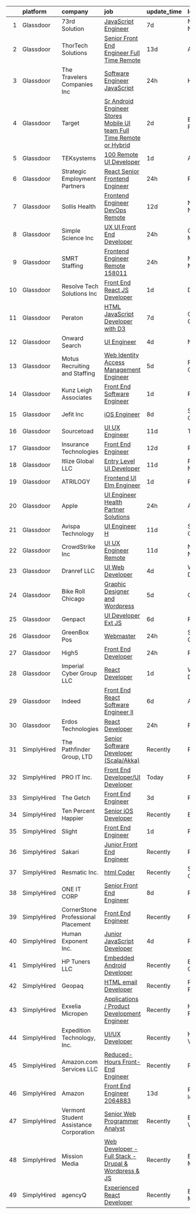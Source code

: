

|    | platform    | company                                | job                                                                                                                                                                                                                                                                                                                                                                                                                                                                                                                                                                                                                                                                                                                                                                                                                                                                                                                                                                                                                                                                                                                                                                                                                                                                                                                                                                                                                                                                                                                                                       | update_time   | location             |
|---:|:------------|:---------------------------------------|:----------------------------------------------------------------------------------------------------------------------------------------------------------------------------------------------------------------------------------------------------------------------------------------------------------------------------------------------------------------------------------------------------------------------------------------------------------------------------------------------------------------------------------------------------------------------------------------------------------------------------------------------------------------------------------------------------------------------------------------------------------------------------------------------------------------------------------------------------------------------------------------------------------------------------------------------------------------------------------------------------------------------------------------------------------------------------------------------------------------------------------------------------------------------------------------------------------------------------------------------------------------------------------------------------------------------------------------------------------------------------------------------------------------------------------------------------------------------------------------------------------------------------------------------------------|:--------------|:---------------------|
|  1 | Glassdoor   | 73rd Solution                          | [JavaScript Engineer](https://www.glassdoor.com/partner/jobListing.htm?pos=127&ao=1110586&s=58&guid=000001818a31a2229345688e17dc76b0&src=GD_JOB_AD&t=SR&vt=w&ea=1&cs=1_b65d6b91&cb=1655880918007&jobListingId=1007939878902&cpc=F4EED0218A761C36&jrtk=3-0-1g65338iahaq1801-1g65338ip2p8u000-be0b4acad5434316--6NYlbfkN0DG-F3AOcy6C0HOEGLByasGY9Cx5lIwjrWewh6s5cMnYEUrCSRL6rXFS9QWaz9Xh-UQiohWnObiR9wzTDRMeYR1c2PbuQBVMb_v0kIMieem8V9dVoSU2yOsqMru_qhwrDI5BDcSea-a8FTleKoENSB85hOUo4GjpnHTT_1e1GrpMBVLfjSmAaUF_afav7aArncyUdikHLHzo2edBFLTBa--wWuhXyo9WamXvqHMWFXPbNpZpvBabRLXY1eRPl5YjpwqCki_5QBf_p1LqL74HiF9TK4SqlI7XGBAi_bfRe9S1FWxKsl8BWhH8k0nvFYpEFW2y1nhzt4PVmYcMqN7aG4Zt6OmvQWV8lQCBrEXLo6_93-uxHFY-5vjaZDhXVlapm09SNhGjAL_UEpHc2okvBn4dl25P-CG7nKfnXRODoO0FVUCiQZovH_OIIHpN8YyHBpX1PIHHonaHc6-m1x5sQMw7KiBbBCoKkqVG-KFPl1eHxZf1TPOZCUQ)                                                                                                                                                                                                                                                                                                                                                                                                                                                                                                                                                                                                                                                                                                            | 7d            | New York, NY         |
|  2 | Glassdoor   | ThorTech Solutions                     | [Senior Front End Engineer  Full Time  Remote](https://www.glassdoor.com/partner/jobListing.htm?pos=104&ao=1110586&s=58&guid=000001818a31a2229345688e17dc76b0&src=GD_JOB_AD&t=SR&vt=w&ea=1&cs=1_aa0b4e86&cb=1655880918003&jobListingId=1007926687544&cpc=A356F292FF34F670&jrtk=3-0-1g65338iahaq1801-1g65338ip2p8u000-2890f8cb67275e02--6NYlbfkN0C01UNaBQ680rhInzVQmCw0TGPaO4jl8CGKEaY9c_l_wmklrvLcRGtWPISx9WpmDVKDbwvbTa8jkNU3ooFQdronYdhPVAxnzYMw42-BlaXE7xvHcow4raIAfhvM-dvI8THNAtPTc-qXnXr4Hqg7IIwhqMaPrAXAzpPaBStsvWmpW7mZJAlkgIurY2YCiXUht6kCErAUX_A4jMxcdHGIb1Iedn_cGBKZOyyRvNyrm6ZK3uI-KUCnBsFfi7W1krNe5elxnV1B7rlyEzQ71nDqIfZCZ8gERujE6uKw0JvEMIrnNrtkO3KtUCQnLsEPiFsg-1yTUjcr1Z67-VkE_8qJ_UUJUM8rGsyUEnM6Qbqu0T4g7Iwh6845DHF9qLFKXtKqhb4Zx5AAHbJTAO0wQtf1cPK_3kru3uJhd7ggL2lS-bQIOFGCoqN0P-VuA9kBTwB4__Ux0I2Hz9XLogZGsTZYSUAe8e6KwIUfe9R1_XhLv04R3ek8haWkD3-Qg2ZPE1ckAIxOiqBMyu2UenxbWUy2e1qDlxX6OzUfoQf-pQpKG081FCD2wzYt6IMfcoU5L5JbKnQ%3D)                                                                                                                                                                                                                                                                                                                                                                                                                                                                                                                                                                                                     | 13d           | Armonk, NY           |
|  3 | Glassdoor   | The Travelers Companies  Inc           | [Software Engineer   JavaScript](https://www.glassdoor.com/partner/jobListing.htm?pos=125&ao=1110586&s=58&guid=000001818a31a2229345688e17dc76b0&src=GD_JOB_AD&t=SR&vt=w&cs=1_49dadf66&cb=1655880918006&jobListingId=1007954836506&cpc=AF1E4A3695F490BE&jrtk=3-0-1g65338iahaq1801-1g65338ip2p8u000-f4935c2d76ab01b9--6NYlbfkN0DwhCR4mE7Dx-CLhz4PI5BhfvPze6ywMzhMsBH5psjCE2akgMDjbc7mgQRF-OO2fE612VV-LPlUV-_bht6VBbuTv3eCRYNLCErdJM9d0tUPYecheRTtiQj18FRnv7paleAA-zQitV8VtQXBgkNwjgC4_ciG1lD4cJxHtS8U5e3vBR2m5eIybtsQEmegR_K00WaoXWv7isazcxCFh9Sfoh04vOGSjgJbF17Z2Z345vAxAInkmgLucABjFMgXjUgAGGivtGih8l-CjvWVd3yyw7W8LQKR7KwLLeJrRrHj_nwNhzrccGKjJ4ajpJziQKA6bP-4ZbPoZgWSKafPHDOhKbB7WFFDL4W9PeoT9dgLH4OpkVUYNy6PpUvmGyMqmj-kCFFO8AeWI1sXvm8TwDV7qeibhEOcW2hMM21kcNizUr-RD-1sCm03WiPsQr97N7oFH7t8nVF3r4oW-og9t9nUIfgMqPbyJbl3WyJdWAeOhmzwGATbm2YV2OGR3RHwaTJzjFqUNfCSkfWlnffazDKUvJMNOacLzc38jZAaWoQPMliypoad9LGFJkqxWESQDjcQNxWP1itmPn-xpw%3D%3D)                                                                                                                                                                                                                                                                                                                                                                                                                                                                                                                                                                                                          | 24h           | Hartford, CT         |
|  4 | Glassdoor   | Target                                 | [Sr  Android Engineer   Stores Mobile UI team  Full Time Remote or Hybrid ](https://www.glassdoor.com/partner/jobListing.htm?pos=119&ao=1110586&s=58&guid=000001818a31a2229345688e17dc76b0&src=GD_JOB_AD&t=SR&vt=w&cs=1_0e5c627c&cb=1655880918005&jobListingId=1007950485147&cpc=AF02A54CD0F60729&jrtk=3-0-1g65338iahaq1801-1g65338ip2p8u000-a233b9d40661c34f--6NYlbfkN0AgONBeCfCTVljpwzR96jFX3mtyFC--n153CYnqiKkqIX_9jcboxCHu9xR05732QjnDblzZa6npY-E6hJO0aHzeQaW18cRsBGDh8AgB7qVTyTFmv_WRHv7YleNbME32pU29309e30rpbm3ZOtzlfTG_dkVT3LavdBpYxcA8Ss1N9cI92IIo7L654PCrwbMU7Nv6h0atuyb8zNdxyjLZ77xXq5GlmiPShoHCHYqUTc9oCcaP17AtWlQhO7VFkYKv8oM1eJkSN8OiQPyE-3frV65e37AjGw5IlHmROqipGDAHVuNuAtdUPIGGlmOOv_z0G4ZJmkN9rlIggoXckshgWBg72v14O2KvAXSZRhIdtrd6sQ1GPUrQGYbQqSyLPjTolr9qT5IVXEbUNm2TdFPQp7izP7FGccJ98RVooJcZ2HQoBHQbOmrqxDn4An436AGqjKI%3D)                                                                                                                                                                                                                                                                                                                                                                                                                                                                                                                                                                                                                                                                                                             | 2d            | Brooklyn Park, MN    |
|  5 | Glassdoor   | TEKsystems                             | [100  Remote UI Developer](https://www.glassdoor.com/partner/jobListing.htm?pos=130&ao=1110586&s=58&guid=000001818a31a2229345688e17dc76b0&src=GD_JOB_AD&t=SR&vt=w&cs=1_e572beb8&cb=1655880918007&jobListingId=1007953178062&cpc=0C139D4CAD5A6DB2&jrtk=3-0-1g65338iahaq1801-1g65338ip2p8u000-d3956c46580d6977--6NYlbfkN0AuKz8EBO1xHDEL7V2YF9xF3dC_I9B9i-Zw2Jh8clPMK9BxhHDJszxSyW718EipT5P2MyPDlS-4k0k6GEHyNj7NkJW8zZj93Iq-Cx0BoQ0nKgYq-8fHSWfboDjtmjf9AhZS9oM6IrcdNIERSN6UW6E7rEns8ORMnZte4ZYa4j6j8VCywIRfp0A20DUHjVDkV44BdAjwLdlo89Q9UbTYTtDSU9D4T1SbW6MBvSoQGf7RrfpQhqU5aBciYUT1H9BIs5uf-PjSEDcyN2HbSu4-lVSMaV_v4xGN_UrhCWuzq5jTiMel7iyUjeMYkr5iHPF1_cWMnpc3_lngQqkMhnAbH9wE6NBZzcSFMZ2MooJz-fubl7xvFZ5lX2T2bkdaA10m0vpRy_jFi-Imd0Sjjq7VHjsbp1jqz3Jim3D3kvV9ziCN2s0oNZhoEc3F4vQ2K_0QQE09mts75i7zNcAV9BiLHJjAK2uuxiibOtZ3iFfbDIAP0oYv9REKQMBye3h8Ql73-rjfhYcsBmA6C07pavavhbLkEv3K0l38fTbqm1QvSOBVFljAAjpfjEbEKK1yjnj-gXIfgFbiSv1rQmLR2HjMT50BRORz_sW3ic5lFBQA5CUt4PDx92_ESOrNoynSDPg-ad8mme3_AmTOiHCIZJrzR8kCGMhBrqjksPDrWlHzF0RARzrSKepx0ifPKAeOARXLBcuXEiL0vPtH67iaObqnwyVGOc47uqndnswc3R2EL89yplzvKBAbgpYsevd0vCV0L0tWwn99XdWLcJB5ZJjPuCAVEn7i_13WlVQzk28bT9G1rjMFC-nTmgGkIyGDQeEWouHGwdTUcVD-P3xljVbqCaa_o6qW93C9P6NLyVqj9IIeFZUUc-efIMay-m-xgTDK2wTrHDA1-14lijTOqd7-65qasIyUVGT_CmxdjpB_5pR95slLGHJBomr44-hmRyUWAJcRW7bxpxYvuA%3D%3D)                                                                                                                                                                                                                | 1d            | Atlanta, GA          |
|  6 | Glassdoor   | Strategic Employment Partners          | [ React  Senior Frontend Engineer](https://www.glassdoor.com/partner/jobListing.htm?pos=113&ao=1110586&s=58&guid=000001818a31a2229345688e17dc76b0&src=GD_JOB_AD&t=SR&vt=w&ea=1&cs=1_d8a2f29c&cb=1655880918004&jobListingId=1007955239877&cpc=5C70DC7FEE0D01B1&jrtk=3-0-1g65338iahaq1801-1g65338ip2p8u000-5e164f7ce85776b1--6NYlbfkN0Ae8WSDClp8gaHXgdcWuYv5Wrj1KoRKVvBE5CoP3jUGCpivxAKS-8qQNPn3FtsgjJRpc14ORV7EzhbRu1pxTVQ-I1wX6c2veFEzo3uTjQO3TCUSCuNr-fCapGKJA1r-RMCkBblqD8DPrreFRmdMXv0FbSWGCwyL7dXAAjaM-zH60VVEAugiEPFLr_rGrKXZZmBTnlQBa82mrNbGDR3GwgomiUZpA_rVucQWAndLGebLNbNEy6WQwRQd9crkQM99sVTx6WOm3zyq00HLXH2WwFmKt4M0eGtHXcYVWts6VMA7XwmfZ2vZ6_BrsTbTlojy020drN6m0kuXhWul9tSwDZg2lUaHYKF3FBuXp83DsGFnH7N4xeZJWFNK_KAtg6Ux2dRQ_cS_kbzOvLSpq_xVxCr28buQNYd8OcTy2Zw0hJmuI9xmXIskbekc_AfidjVyeLtM_5bjmhq_vsRXS2tMfot0FR3CcuLwCZaDpJRE_pb920RzdWPbU79WXGMIpFSvrYwcwkj_CqLbJg%3D%3D)                                                                                                                                                                                                                                                                                                                                                                                                                                                                                                                                                                                                                                                                   | 24h           | Remote               |
|  7 | Glassdoor   | Sollis Health                          | [Frontend Engineer   DevOps  Remote ](https://www.glassdoor.com/partner/jobListing.htm?pos=101&ao=1110586&s=58&guid=000001818a31a2229345688e17dc76b0&src=GD_JOB_AD&t=SR&vt=w&ea=1&cs=1_bbe81405&cb=1655880918002&jobListingId=1007929709162&cpc=90E10D0C903B794B&jrtk=3-0-1g65338iahaq1801-1g65338ip2p8u000-612657cf7cfc80ec--6NYlbfkN0AskZT7SB6kLzP2TNIiysP2VthSGSlW3Ss6H3zkxWAVpPnhfOBXSeVaNpTyciDqQCHhDzxM2jsgnlK9S0GwNBfbLkmysGSwPgvx4GgYAiVSzn7o0Yfg_OprC7cJV_ZxM6WBqlOiZQEX7Tjy-gqLZbWzl92yNwFWXiJr4M5axotdt4z5rFxIm02DL0JU_ZXvcuHXexWgDTxNcpOlfQlpAOn2gOiYMB_mCogLhbNZdDeDZlrHlvESEcwRRGDzHSayBudoWx7AEkJkE98qYH17oX19vcXKTWPfeZIp0QI1q62jt4b48DHKvRFUCtSsO81r_o6ZQtxolczEUiz48tv8lCRO-2pMDcG77O84jzy5D0ZQBmfJO5z7KwEzYa-iZnjrv7BbQUMWSTv7qNLisKFh25jdU8LX3W6G74F-9Zuy-jl7FiI0yiBgZJgrpXQxzWWDVzXij8nngHWsKhWsBi_UEiJ-)                                                                                                                                                                                                                                                                                                                                                                                                                                                                                                                                                                                                                                                                                                                            | 12d           | New York, NY         |
|  8 | Glassdoor   | Simple Science Inc                     | [UX UI Front End Developer](https://www.glassdoor.com/partner/jobListing.htm?pos=109&ao=1110586&s=58&guid=000001818a31a2229345688e17dc76b0&src=GD_JOB_AD&t=SR&vt=w&ea=1&cs=1_0b3820fa&cb=1655880918004&jobListingId=1007955274860&cpc=9FE5D8D7282D4400&jrtk=3-0-1g65338iahaq1801-1g65338ip2p8u000-a01d9bfd4fd48de1--6NYlbfkN0BmzC-EZoapB_UM71QrjT3AzMXb6CjXfzsXDRvj41z-dYpIZmT-cj0-xFMaR-h5dWJfkINdxPIJaNHUN2yAi_CAQLEmOGXkIdnRinK6MQGrUl-vX29hqkwTTsG5mWiw8goXyRVABYycQRYrBVQnB_l4ozz5wOk1CKSsaJW6iidOOKxRIfOR6CEhyH6GyeCOdoeLRRL_q2tWgth9l5CzRzQB8ErQamQTGX3rnRLnbE8xlZdMRotESp7adFJRDlMFL3G3xb04N3b4m5j-jzgMrCBh9IsM0wTmupU5WJzayKICw8l7Mlvbx6O8koISUVrauHekaOlto-NQ27tZDFNG-Sec3_NJc5sbZn3gemxY5nvfcTR0wpqEcgtRm02f-IvnT1uyNBulh_WaY6My06xe8qOySC2aslYA-mu3egzBIyMvRXTo1xKttTw90eMEziLoemATdo91-j1f85ypStmsaPzD7hLv-ayRQxYSDioE2FIiIMaWKbIqPrR7RS1mynDhGST5mkiHhNhCCg%3D%3D)                                                                                                                                                                                                                                                                                                                                                                                                                                                                                                                                                                                                                                                                          | 24h           | Costa Mesa, CA       |
|  9 | Glassdoor   | SMRT Staffing                          | [Frontend Engineer  Remote   158011](https://www.glassdoor.com/partner/jobListing.htm?pos=102&ao=1110586&s=58&guid=000001818a31a2229345688e17dc76b0&src=GD_JOB_AD&t=SR&vt=w&ea=1&cs=1_6d56a88e&cb=1655880918003&jobListingId=1007955271154&cpc=CA5E2B5B7F82281C&jrtk=3-0-1g65338iahaq1801-1g65338ip2p8u000-108d833c51046b8a--6NYlbfkN0B1iZffVNwR6yblgx4UGLPVYtj6CoeVi8wBybtNKgrFUOUXRgJbsWR06Qg0ALePDRbHJLWlQmYXsFyQqWuiDwZ6TabC5c7hvZOHYvvPMIc6sgcRC71RL1rFhfXgXleD67TENPdnVQJP9HD3pZdQ2jCyWoQd7YgqMi46X19hqownWDuuwwDXAD4avUlLFJhIMq-P4qu-phCIkJoLD2-9G6zqxfHPZV6Y6_oc7u07E9sxReXrfAFeAnfwHEmVihASgcPhDRRqzBMsbJy31nbtVMezkXaLkXSA_vKLy7BshXpPzPH_8GqQsKZnjyKCk_oM0GRfvnDh_BNOvx8xjJNrhq8JeH1XIwuiw4DhOnkFAKB1EX2YdoNpyEoF8PHusuoDimlA8xD47SkLiMfxzgN3Nz08So0VNtv6zYG8nbVspxUt2l0oDMxM2m_CFU--IclewdhGIt9a3ym2XPlTACBP5tbmoPgVzkQXqaaol20cstyMUfCm3zkWQaq92bdIrGa3uq3MHPKd-pJh9WZKnz4LRwJZs_D-BAs3EPealQ2zJKylGQ%3D%3D)                                                                                                                                                                                                                                                                                                                                                                                                                                                                                                                                                                                                                                 | 24h           | New York, NY         |
| 10 | Glassdoor   | Resolve Tech Solutions Inc             | [Front End   React JS Developer](https://www.glassdoor.com/partner/jobListing.htm?pos=123&ao=1110586&s=58&guid=000001818a31a2229345688e17dc76b0&src=GD_JOB_AD&t=SR&vt=w&ea=1&cs=1_b9ec5c77&cb=1655880918006&jobListingId=1007951656358&cpc=BAEB662971763A76&jrtk=3-0-1g65338iahaq1801-1g65338ip2p8u000-cb15c5492c09dce8--6NYlbfkN0AjKFSMMqhsqQpyIHWHhZeufH_StMTFaUJZZ23N0vlvhVqqKrA7NmrWEDxSBdobFBUaqrjVzfW4jUQ-kKZaMbgFFQQHBCb2vzbVPeCmpnyNwyrlXG1mRXchsEBZ_nexA9iJfvk1jSRoTOMDudwt52a06KDnEDFdoccveaPYINjnQXbzFOLBGOfn0uVARjVlCCuAK5BPtmpPYT2EO6hI8Vf1L2GjujCZKkulqzO5Z_NFaO3BabuGDaTrwvQjs9a3F3jrRipX72iC0Sv5BvPTcdIHnEvLBS2SmaCVI4yXx4rJe2hd42oWef29I1NPx7anuCrxA3jrok3MHd-7kl6SMUTLdZawzJclYr1fLPlMGpbUc70YXHRtXnpY64xBuYnYhoWpWfcvYzXevGqHorSjkcBLbaP3UcSBq6Bjytea_wHfR-mGr1ltFRCXJ7CWGbl_PjxccYGOnau3FjEu8cjmLL4q3E6lw82o51-cD53uSfkfdJcNk5YDsp5-el5PI6IDLaQejaN__PvzQw%3D%3D)                                                                                                                                                                                                                                                                                                                                                                                                                                                                                                                                                                                                                                                                     | 1d            | Dallas, TX           |
| 11 | Glassdoor   | Peraton                                | [HTML JavaScript Developer  with D3 ](https://www.glassdoor.com/partner/jobListing.htm?pos=122&ao=1110586&s=58&guid=000001818a31a2229345688e17dc76b0&src=GD_JOB_AD&t=SR&vt=w&cs=1_ea4cf1f1&cb=1655880918006&jobListingId=1007940233228&cpc=217C45A42544DB93&jrtk=3-0-1g65338iahaq1801-1g65338ip2p8u000-13310ba453325656--6NYlbfkN0Cx7R8OmodZU4Ze4hnUhR0Myw3_voyDLMHXumN7ynSuTrXceT3foN28OOGtcbbQ_764RXAItwXbmCzLD1s4UgY2k5vLP0HtijumtcXwpQjVgN9B_yN07azZ02sRGzd8pzMQ0LWbVycgETA4915vs6fqEfxxoP4-PA36uOjSEbPmw2R-AKhKwoS5FnZ9GjAs4xGEje6m5WTdHDZWGFlJml6590riYKoTzAY2MuFojeHsB8H8E-eE3HfUPtBLAw45sJIg_erufUH_5rXfzRl7nzFFeJBwrtjBa0kFVDEv4G6Cm3rYal4NUBFD8roqEacNmcn6knhrm2unBd01fiSKXMyUpMLbJZ4wJcvGc8hfskJSIQkao49aufjEWbl4tYTDs0RzgrXr1sMwMCO2upEm2h3ln3wovv5CtcWFXgHfgU9kOG3CUX4hqikXXFHUqjL0syVvK-jASONXrk8GFi7lXjoQHvD2CToBUzSWUenAt8zKSHKe8A8yM4B9EKsqzbZjWLfLESHLRSbkd3ummdzPi9QbXmqDLm6lzaPPINTXX_bYaiBedD4CJU4ZnGJ5q4ebbqsqgbm1cYYEL2iUjf_vULqgAJthxJuTkOUyx8doKqsLjriFP3xZCSOXF4H0MjPfHgWTYgppDDjIjKrjc1KCl4nZLXt-wR0YtFgTi93kwmirKv5-vkUO7_ML1v2f7BwXiz1bKiQuOhzcLfr1NFxDLM7J6P44lhYUfw3FXpkxXz-Og8bn3pxpCA-jOXCsrsMBw4VbR675TJXix91WZaNjIppfhesWA22uOn91DtWPtZwbKALmxaVZAXRQ1LLfI_sOysGrIL9bMYcmdYiCdqVb8K3883RgB6aPWaHMMj04XrEvKLSiqbrXgtDxOxoW3K4b5pLGXlYnvxv5qtx7oHlIbCwxNee5VRtG_Nx7zqWyhQx7nrMhX8NLWgn3y6voLlY3ohRei1U7K0pnFdCoVqj-GmBVheeIoUMMvR3VhvnD_BiScpBAv9OHNb3sIL7SspTx2M7E9Ns7tVmWRAFF56YVCCmin8u_qm4Kuu5KnKQ38K7FOjaO8M-Wit6zEzExjcz1X85ozrAI-Y9X0y51uWFUblBfDIdQMt5XPZ3WVhQYGCnyd5bj22l8PlQBavwgnelXeUJvIyNW1nEDh82o2PDhl9M-) | 7d            | Chamblee, GA         |
| 12 | Glassdoor   | Onward Search                          | [UI Engineer](https://www.glassdoor.com/partner/jobListing.htm?pos=108&ao=1110586&s=58&guid=000001818a31a2229345688e17dc76b0&src=GD_JOB_AD&t=SR&vt=w&ea=1&cs=1_8b78e943&cb=1655880918004&jobListingId=1007946854771&cpc=1120CD366D53BFD9&jrtk=3-0-1g65338iahaq1801-1g65338ip2p8u000-5fa01e1ebd6f0cf1--6NYlbfkN0B7YoEZZ2QAGDyEGGmBPAUWSHc1Mt3sMCn9FehKcWA3w5p4dGJxWifpoAJCu3xk6ZhsDfYtr4NNs_B8oMw7smWQNUE3uIJC2h3n00cs1kIP5XBHjDRdA87-ly0WsFmMExPmPsOyc5a6A9GqhoWcyQXQZIBLP5pYvNheJixunOrDT2qTUqSj3tcfWhSV4h75W6D4TagglLQvHocdztP68g7l2Zk18duleSEeyMgFWn49Jh-NeveIWehXx26hSbkoZvFG-Z2utc4pi6yhEo4IinjUnzhKypNSQV4VeE8hmKuHNQC0jJIbn69eRl5-YYP_3HvzpoiWetEqSAtJ68591Ljz7X3d7jm3xkqtajKcD3dNgWVjdDHbzPmtPHES7QJ5kSG3CHU9SCeY1LnBrJ6f3Oec7ufYof0kuSknsEAlnHnIjoYhQJk38Ztu2fQQDRYCsNqWXpY-UiEOx9psfchVcezyIOSUrMQ1Nx8c-JsA3Nr7D0iUTUA8xKMuvYc8kZlH9xD9-Cyhrk_ebJ_D3tVoSmIBf1FjkoP_eLU-slnkUiHiZWHXfJahGbM85yVPjA3jvICd11JHhMY0pXMncb7NUmGY8B1eIXn6RsjiUW9sKxSc1JASJ8cqY_dSNLG-R46qngJL-wKGu0gjDIV5NXjSYjZI-PdWFGBmy6fojXbgxGGQfaM5m4xRQXXTg4b9nfx_rBHgWO-TCZPEETp8c3Ceso5_I7ezRq1jf_00ODi_7y2S9_ly7KAVUYfhbxNy79uJYd0hhQvq1r8ShaEg2YudUrreX59BKy6DRq5gKiIpv5UWLxC4Pjgb4fixCX2Tu2uR1rJDC3uCuG9g1XgMcdzNDM6OhR-e_9y4sgT7Ueh_TVqCSPHTD-UMFz1Q77YoVhP-pbiUzvwWSihD3nS2t-MXNbQ2KCgotTN6OzWdVWGX1QByITGiMZ2hZN2x5N75Wlu9pWMr1-bB0lJqi6GWCx7CGuxCQeVJJHI1BpetrWYlX672Dw%3D%3D)                                                                                                                                                                                        | 4d            | Novato, CA           |
| 13 | Glassdoor   | Motus Recruiting and Staffing          | [Web Identity   Access Management Engineer](https://www.glassdoor.com/partner/jobListing.htm?pos=118&ao=1110586&s=58&guid=000001818a31a2229345688e17dc76b0&src=GD_JOB_AD&t=SR&vt=w&ea=1&cs=1_6dde4996&cb=1655880918005&jobListingId=1007945348781&cpc=7F925F5888094D6A&jrtk=3-0-1g65338iahaq1801-1g65338ip2p8u000-05f22343e09f5d41--6NYlbfkN0DdPAAW0JUg3rPbYGSM1UHoQ1-S3jcjqhx4Qa7jWgotqFLDcCVuJ3bU79JiZunq77ezLB8OogbUYlsIHjWFmAD8F-6mWi2whkC7J4BwCEuD-MvDtyQiaXaqqi3RCZAenOBnUwcUEPg76GSZwvgZraI-XpYeOP1aIlbhyqly5XjZ-ZVnauR730R02yFZ0llzAV5bt9vbgAusq3Bx6biMUOb3QD4L5mP5jkZDRBj87veMCXKjLA7wwpbztM5VkL2QWDgbiqBT1ZzsGd3QMFeWIfAN2YMjxgYJUC8ySw24aHCunBMJW1079s9R94N3sFM7pDdpig2PfQ6td6mLZBYiJZFIsINyK7ACAXleBvB21LrgZXDSx5Dh9_ury-m0MkYI8n9ucqPvuui1-5xdtJ9V4oeerWT6KnfrcyLQz2pcqxeOme5gCItPELjipBhFOzmae_moYyDh_9lJRus4HIG2NEIvEhAsJkPPaPJfhBU6M0XhjRWpDmIlUVcxap4V6r13Q_GbxovghJBm1pbw8fiRAde93RbHqRgtTtKtLgnxaz5Ttw%3D%3D)                                                                                                                                                                                                                                                                                                                                                                                                                                                                                                                                                                                                                          | 5d            | Portland, OR         |
| 14 | Glassdoor   | Kunz  Leigh   Associates               | [Front End Software Engineer](https://www.glassdoor.com/partner/jobListing.htm?pos=106&ao=1110586&s=58&guid=000001818a31a2229345688e17dc76b0&src=GD_JOB_AD&t=SR&vt=w&ea=1&cs=1_27f4bfa6&cb=1655880918003&jobListingId=1007952064692&cpc=F7A2269C793D5877&jrtk=3-0-1g65338iahaq1801-1g65338ip2p8u000-9d91f876fa093816--6NYlbfkN0DAwgduWqBP7ymGN-lTADpinz2i-23XbRAyg5ywqS-MDZOH5KRN50Eg2lUBfVGcAHEfJR5vhD93eaFn-SPGALhXwnLANm_CjwhcuvdMzxaRuYO4nXwGfK1EQ6shXBs6gS2xoQm4dwhExt_-TuflhTOhDDHkU3YzckbZO0lWfkGknXPERSq0kKafApPLUpWkbgsSxup_VA3v2tZVFzbKGh9thpg4qBLjlWtCKBXw8oOF8Q5B6w6c_0YKT4yYNbvxCNYSU64DAljFuyXAOHRNtzBab9QlrN5WruPx_555xLs-o3lXDRpM2iXEPTBmGPB11xovW1_R_0ox5mTBPrtZOEnFtVLO8npNWj_I-w43xGIaI8oXJ-aRypEMIGttfDr3DHaljgXXXYPAQmaXMLYNcLMY2ooAyCv_Wu_YV9t8Vh4PISHVj_f1udG-a0jq-4uZh6wWfv3AcMZjnliDtC0VcMgxuOnpur2W_GcFqu2-w1q-XpPGeYkIbi8hKTO9h4WzhlIQFJbqw2X79g%3D%3D)                                                                                                                                                                                                                                                                                                                                                                                                                                                                                                                                                                                                                                                                        | 1d            | Remote               |
| 15 | Glassdoor   | Jefit  Inc                             | [iOS Engineer](https://www.glassdoor.com/partner/jobListing.htm?pos=120&ao=1110586&s=58&guid=000001818a31a2229345688e17dc76b0&src=GD_JOB_AD&t=SR&vt=w&ea=1&cs=1_c6fee47e&cb=1655880918006&jobListingId=1007935247636&cpc=07D58528F3898F33&jrtk=3-0-1g65338iahaq1801-1g65338ip2p8u000-42a4109a133f468f--6NYlbfkN0Bp2oxi0fDGzBmFhJWTqRPVxU3Og-8ngFPWfI20soQi05WNjE4--1hbWuoAEAoXTtdLap1As9GRSw9oLYl0CqVNKirCQzGWxB5VChfDGsVPGBbTmDaNtCz_v2pmPzhKR4Xmf60ETQZyLp2MegdIdlzW1hdaBUXnJcwG2vgWsYoYppglWkP3qXAwrJ2OKv1BQX9i3gjW-fxDadJDSoFS99XPvF4hRm_kh7CPEs27AkAruCQqu5t8zFP7F0D2RocmcmAunxZ66d9m_UKX36NyGO8SRZc06qs-3xYIjAh17l249MLpJRYvyJ6S9b0SUh_7Jzc6uloSVkBa02rlbr48rAnNUS032ESGyv0fUK7kAZ6EdohNQBrUiI4DgbBIiNN4VbZbt0tXHcn5JkndckE8ICpgANBdstFOn1Emr_s2q7PjltkN4iekSC_Hs9Lmdre5CjgraoDr_4NSB90kayibYFNFWUAEF4Zfx-PwT_hxKe1NmF24WyrCg5v3)                                                                                                                                                                                                                                                                                                                                                                                                                                                                                                                                                                                                                                                                                                                   | 8d            | Santa Clara, CA      |
| 16 | Glassdoor   | Sourcetoad                             | [UI UX Engineer](https://www.glassdoor.com/partner/jobListing.htm?pos=110&ao=1110586&s=58&guid=000001818a31a2229345688e17dc76b0&src=GD_JOB_AD&t=SR&vt=w&ea=1&cs=1_5296d47d&cb=1655880918004&jobListingId=1007931490458&cpc=42BEC95245890617&jrtk=3-0-1g65338iahaq1801-1g65338ip2p8u000-1382e9cc6c66fe97--6NYlbfkN0CjhlpcIGk8MRrqVEZC62LDhbw9yf8nYsDbPLbnAzWIoGUkWb2Iql-h8BKoz0X82CVgFTD_oTOhf_hktZkSrBFSS9dmdXlGvZCptK6w5iGXUmIVFHw5CjkwkWapYgtStBSJb4eDUJjovcgr3oDj57vfnhPSGgKSfacETeNMstfn1FvImLZoVKQz6FBFaf7Y0I-OaRIMB08y4WseQblceOEFHxXOeUyDZFJwu-jn34C02A-gBf742h7vQtTXNNqhw7Vg4d_z5JXSISJ1fhblCaloN5JUTbcUXvWrL_LMensYm0viMxa_LYZyKea_472JMZp7ygHYYFLuV6ZDwsOtcqRP1eRb-hCth7SrBOvPhf031T6Fqzxu5HHR_a9li2_gxIiC6SCP1GP1sXeRR82AwA-2duSpvXT64nSToNJw0RNKGR1URCSKJKcPJXKYmZRDC6I7cA7_e7Odg9-aCG10IzKmQBdY4M5ZYqYOi3gnGw-k3hW3Cqo_MclK)                                                                                                                                                                                                                                                                                                                                                                                                                                                                                                                                                                                                                                                                                                                 | 11d           | Tampa, FL            |
| 17 | Glassdoor   | Insurance Technologies                 | [Front End Engineer](https://www.glassdoor.com/partner/jobListing.htm?pos=115&ao=1110586&s=58&guid=000001818a31a2229345688e17dc76b0&src=GD_JOB_AD&t=SR&vt=w&ea=1&cs=1_bc7c1e5e&cb=1655880918005&jobListingId=1007929412368&cpc=F41FEAB56D215062&jrtk=3-0-1g65338iahaq1801-1g65338ip2p8u000-470cbc2256cb70b2--6NYlbfkN0ChkS3msrSMXyi-T9vJ81R_MG4yGjGHm5mcsBqkm53Nbnx4iDXM6amTE3KG2cGflC0L0dJAhT6797HRS4qlPmOIE3yGKc4qNT4EXZ9Sa1zxOjsyQeR-AJ1RythxtVNsfym3f9V_n6ww8CHb97D63xNad7R1PlOhFP0h6Yvqd04ytAVZCI8MIoV97rtWMJ9odllFWk4WnyYl4LicPeElKg8gT6QYCcRf0R5Gfd0-Hnq-Ekfo1yT1TcHFSBX7Kq2WJ_hpLi2fNarwQE0-O5M6HcNM34-mPki88WCwjhdvAMVX18rqJLF7R9hoLeEglsymxPfJUUDWiRBfgzDjoCID6-Dl7zUDL36490MBYjG_HuRSYhqv56KLUucjKa32ll-T3DUrYjLwwy0wv1EBE1VcZo572UOTJ-_gQ7RsHSXuMHHiHlUd-j3LEVcjph2opxMdcevrXiN2xoMJ_hLyirKRJRk61_gvuiSyMVecW6FonV6-J0rrCQghoJmGYy-O3m8eIP1x7bxDyGSXIvtg65wqFOI6)                                                                                                                                                                                                                                                                                                                                                                                                                                                                                                                                                                                                                                                                             | 12d           | Remote               |
| 18 | Glassdoor   | Itlize Global LLC                      | [Entry Level UI Developer](https://www.glassdoor.com/partner/jobListing.htm?pos=126&ao=1110586&s=58&guid=000001818a31a2229345688e17dc76b0&src=GD_JOB_AD&t=SR&vt=w&ea=1&cs=1_3a9e0020&cb=1655880918007&jobListingId=1007932064438&cpc=AC285F3A3ECA6BB0&jrtk=3-0-1g65338iahaq1801-1g65338ip2p8u000-51b753b173ca2cf1--6NYlbfkN0AxomhOT3NXPBAGIRcDiNRar1b1C33LuyoH_GOti41F1-DU8TCJZzWgo_OZ6g1DpVb2pf1KmNFTb5lpmRIxnKRQtOTrIo1w8Nb7HCbYmKtJ2ui2m_xFVkll9yxV-2oNI53_Dc9ENOv_A-u6gDR_OeRsNcerd_OyVfqHoZgoCtETY6W3hrz3fQuZkjkoZtyLF2enrh7An1kxGLDqMbHZoZzu5bH_n3TAf0Oj_MJTdzqraxMLJG8QgQp-RzYcyOMDblkkQh8gA3-n7YYXh4w0kTEWBuz3ROX61u6C023JvbaZl9asu7IklA9GLh6K5qAKcVgsLgAoHltXhYaXezlfZludCaV9OpwYHYPXSUUYO40NBVyA6k3svXp4nYvdqMlmRbAvJWACzej1X5Kt8QY9Pic-c2VkOAKwB7jKDGpZ3H6bNNW2rGtKMB3WumZLKv8vbMHEwj_wJCKuc6gXBCZAenv7kMgn4p7Rxc9YiDB6yBJmGchWMqRlrpBsurRNpS_hpoFLok4SYXmqeg%3D%3D)                                                                                                                                                                                                                                                                                                                                                                                                                                                                                                                                                                                                                                                                           | 11d           | Piscataway, NJ       |
| 19 | Glassdoor   | ATRILOGY                               | [Frontend   UI Elm Engineer](https://www.glassdoor.com/partner/jobListing.htm?pos=107&ao=1110586&s=58&guid=000001818a31a2229345688e17dc76b0&src=GD_JOB_AD&t=SR&vt=w&ea=1&cs=1_d72254d5&cb=1655880918003&jobListingId=1007951974151&cpc=1FDE87803EF93CD3&jrtk=3-0-1g65338iahaq1801-1g65338ip2p8u000-68a92fa90fcbb848--6NYlbfkN0Coaqwr41TC2LgejnR7Utnytr6GYvK_E0y3WIq7ZdLRae9o-QpJIESlqP3qGLJFeU5dqe6N4gMCbDR-n3pXvhT98Mgxod8UQAAqLWEQreMdixZW2B1RD6nfE-sLKercspbsywCsncoq0A22johr5wHrPfrvYirmkD7Z-IhZUBpg9n0XvkQQuqYKp6cIBLnCcSwUfAtFvwiDBTO4M8sslIIB1dhIFoc64i_qM2-nQY66Cu051CAPaTVYWRGzp92LcJ7DkiD1vpbrn7y5V8gZVvr9WsckqM8KppUWiurGtYTSbZno_72QvCxn5jBPTktl5mhKhD3x_PE1LI7Mli9lG-yz8UB8XzqlL6z_SKBwoTtttG1VNvTfs8kp1dEipChgAD3GJqxW18AlRCoU449ouNxPiGDvFe6tNT3m1grj-HvfNDW40MWcQRzYQuXA0YqNifY4c-y-DkIfM8AOlqoreYRcKkGftYItrWGwlubhO06Tpl4boycRXuFdOH8WeUmijywB2ge2neMcKA%3D%3D)                                                                                                                                                                                                                                                                                                                                                                                                                                                                                                                                                                                                                                                                         | 1d            | Remote               |
| 20 | Glassdoor   | Apple                                  | [UI Engineer   Health   Partner Solutions](https://www.glassdoor.com/partner/jobListing.htm?pos=116&ao=1110586&s=58&guid=000001818a31a2229345688e17dc76b0&src=GD_JOB_AD&t=SR&vt=w&cs=1_9d4a3989&cb=1655880918005&jobListingId=1007955803337&cpc=F41FEAB56D215062&jrtk=3-0-1g65338iahaq1801-1g65338ip2p8u000-b2a4ffd47be3b132--6NYlbfkN0BvKrLyj5gPmtZO9T8euul8TCxuuKNOtzRJOomxnwSEodTz2Bc-sPZlADHp0xxmf8XNXJR360rz7RT1WiUIGut6glCB_ErO132Dbpo1B2LBPm9IJ7pP5DxeGkY4TLxGgXuXdf2qQAaF2H-fWK7CSK9uFmqzpivUZQGe3_jo4zWP-V9kKirFArX2U5h8QjWA7XAjxK9HPxkkIofA7bXnZfYG8ROs7RuD2N0jY8j1xuvbw8JbS8qsPuB5xOBVqPlOO_ptmUqLGz6oPMFkpFdpzxzsQLKtMl-t5wx-6Nb4CeoJANTZzBbPrSFrC5d26Vf4IWrA6CiFMRz6SNvIiSA5yEcvzULOfbmSrT2GWoiBAlevY0dHhJ3eJ3cOl-Wmvb2UIMc5vymhTeOhfe9qIuTVQfmb-UMGd6nalBOxwtVgqiJRSOQs33-BZ1m2x0eXywT6u3xWXndPxGXvBfAOeFYIBW-3stMFHF7praweOpMPOWcagXMqDpgHZQRu1seN0PHfEXkdbuLFNtmBsrthp3asfn79DTsz21nKUMFJl4acDB_Gn545v8fEWQTMXtLYZ5ZwOuYl6KtZP7gdCGrWISu1KfMyuIEWyS80PShwoYQrwrub_Th_oWJWBoQ91HotJWzr5t__Y6vm2rhaF1n4C5x17lSdIHKHSLstILs5Mm7rrPtqRpu109Bln0ROL4Ub6d2YtqS5mbaD0ZcnElyv6WweiTOLWZolkDn9hswPaRccPsz9MKzkty8zPI-FBWQLPQnBhcjqXBGWFD9B6x0ZP5Xr-yTaU_SSF4_N5zc5GjbJR7xQkEd2375jo8s4u3uIaEafdysKcY4mfJ0bPXn78KaOU7FK3VqLvqYCm10yJMVAjHeRxa74wrk7uFfPiIPizf5tkSAh318K01UDPCazU41JPQTzsJRHnlfgMBrAP_NQnCN5tzDzYGjiXEcVlMAO9oc-TR1TTyMVhFkzxcF9zQfeeZBp)                                                                                                                                                                                            | 24h           | Austin, TX           |
| 21 | Glassdoor   | Avispa Technology                      | [UI Engineer  H ](https://www.glassdoor.com/partner/jobListing.htm?pos=105&ao=1110586&s=58&guid=000001818a31a2229345688e17dc76b0&src=GD_JOB_AD&t=SR&vt=w&ea=1&cs=1_61517c76&cb=1655880918003&jobListingId=1007932631574&cpc=6BBECBC74F3AC36E&jrtk=3-0-1g65338iahaq1801-1g65338ip2p8u000-5ad7c47ded807920--6NYlbfkN0Dj2d0qKPEJP0fpBViK7V-TZwXvjpwqshPgAnSSx4qW-KrhPkyDM9HZN_F8jkueVASXz2uduGYmphwcZJ8djClgT2JngLHxEN5EtlFOfcfDw0mC8dafxDEuDzoON_QXMq5KetONQKok9J2PpNgEDCu2vOKHeAXua0PIY0C8PYZ2q9K9g1VFt1w1Od78NyzpBidx8FWJoZcfnOt5m0cakMf6Fw1z9VG5Ljz3eTB56UeObSRVPB9u7Hvb9KjDHOaQRWKMVodwOcnQnyFLH18fCzSxO78bPDt1NKBQHnPCrEkyJc-Ay_i8YoQwjqG5QarDsqtwC1rtrJF_sUiW_AxdiuaetVqsTxssrkbFrsvoBSYIhWZgxpJ79_tFX_G2nPbR_1Or7UW7vnX9yS1pLKOM5jsYI_QqEwWZfRgN4WF3KUqPZECf6_nsviHsaSflxtkCFsYRrr_41MFr3iviVrhVGxVB)                                                                                                                                                                                                                                                                                                                                                                                                                                                                                                                                                                                                                                                                                                                                                | 11d           | Sunnyvale, CA        |
| 22 | Glassdoor   | CrowdStrike  Inc                       | [UI UX Engineer  Remote ](https://www.glassdoor.com/partner/jobListing.htm?pos=128&ao=1110586&s=58&guid=000001818a31a2229345688e17dc76b0&src=GD_JOB_AD&t=SR&vt=w&cs=1_d5a1d9bb&cb=1655880918007&jobListingId=1007932061585&cpc=F41FEAB56D215062&jrtk=3-0-1g65338iahaq1801-1g65338ip2p8u000-646ec77118f4a79a--6NYlbfkN0Cu2CVlb3GO4Nf7aS8SXsFwjpUbSKkwsJRaJhRnAEdqU_yv6e0u-cLacwZ2HNe9plae7UShi4WyamzqofFmXUTovqPfFg45sTJp7TkQeYsSoWMLFIPWtz4PSuIJiLrh82kdzGcbo5jVOjcm6ISjbzlQPPriZ1RWVwebUfsMDniejxJKj_Te03YAec5rxCVosNYuWCLe8Bvjco88zUuE549xAtoIAxFuoNxazoV0p98ynNhUOt0KzlYP94N7K6dGGOAccb4Ipo77o_FUB-JirANfkb8mGkGbdgMmkltGKyDehit0JDOEG9_g4dAflQw2J7ZI9zrnG29T2J2ZAM0oaDVDpFA6VYOleO1ixknho5zWVwJe2gi1V6vFC_EQNRxu8aRdaA0g38QYjpZU0pgw921hORybQ-E8GnFeUC3zlYVmuUmcK9gQiawmbwINjRjDNuKAqiM7tEXzbbdBbiaEfm67FG2s2gtLk5PZJxl0gdZsC2MGMx1ziOMlUhp_CaWTu9F0caWn_m7kP4Zm0Rxu6BRwQsexPTpTQcmdFPfJc7bJRqv_31WL6rF4HjG0Gu9Le3Af3aAtWhfMAX7oFlnxbZNlNc3mFv79v01kd-BotQDabFX861nlTn-0SwAOHVnpl5PVzsh2by184CqLOKq8bYXUj8BSQ3fvcG-7rdwveJdw-rWaFBRuvByK7YOuC5ETgse71a7ZsrCNw9ZFj2WE6RAVCFqzLKp_a488lTq001ucsBbNtzKlY43HdUuA9Xph6M0914tEwoA4of7VoyiLFp0S)                                                                                                                                                                                                                                                                                                                                                                                                             | 11d           | New York, NY         |
| 23 | Glassdoor   | Dranref LLC                            | [UI Web Developer](https://www.glassdoor.com/partner/jobListing.htm?pos=121&ao=1110586&s=58&guid=000001818a31a2229345688e17dc76b0&src=GD_JOB_AD&t=SR&vt=w&ea=1&cs=1_60ba519a&cb=1655880918006&jobListingId=1007948146099&cpc=ACAF1607C5C1E404&jrtk=3-0-1g65338iahaq1801-1g65338ip2p8u000-6f63b9239921b223--6NYlbfkN0BW6QI0tSpK3g92-Yf9PGUZqDECyaAu3fyvcJG7wW-uOSwkns76Rjw-eNTFEuMJMoVkDWqrTpTvPkkr4AfSX24imfQb5fsh6ScTYuwmNLFN8XA2WrbLz5_XcNIClqiQmxB55qBUq48hzpzvkMPxsFY2CeMhXFrEsfJWEuHM4sw9IiVRHl-kJCNYKJ_YyseM0Xa0FoBmb5V2VNzJU3RnenLadIbSx8ygMKVRLadyRzRt23HfL4E2M_XUv9_VnpJi5pNK5qTe-t2QkZ1HvnDJz_v9jMfyDl1MpY49o_RRd1jctVlHVmFD1pPqlu3HGB-MqMiTPARbPf0jew-Zo8pg75pJXYRQfzOoISXuQvpfcNnjN9Lly9sVlu1FHf8Zn97BsPygP6H3tPWSD-c0R9aPpElO9-c7XPHSHsmkDAAsEi87C4yDZ6FVNDfD3lsPXK5eJSpgl1Fjba_QV7hSkCb05P2SJDn606u5MPofq8aGtfF6CraLUUk39e9UFrMOnMlyQXitqezu-7oANA%3D%3D)                                                                                                                                                                                                                                                                                                                                                                                                                                                                                                                                                                                                                                                                                   | 4d            | Washington, DC       |
| 24 | Glassdoor   | Bike   Roll Chicago                    | [Graphic Designer and Wordpress](https://www.glassdoor.com/partner/jobListing.htm?pos=129&ao=1110586&s=58&guid=000001818a31a2229345688e17dc76b0&src=GD_JOB_AD&t=SR&vt=w&ea=1&cs=1_0cbc50d3&cb=1655880918007&jobListingId=1007945355998&cpc=AF770993EC679D41&jrtk=3-0-1g65338iahaq1801-1g65338ip2p8u000-c9e510d61b2b4503--6NYlbfkN0D_KRozbKJx95I3LRYgbj09bqBDFeyQG4s8tCOB31p2DJhI1XrWcIFhi1fm0h-1AaP_WZL5KizrHyD9kPhyRU-5fROWwyRj0z6oF8NL5s697I_xSPZj-46jRj_fAFZTn-H1VqAM1023Y6ow_udl46ZYsUvidMM6D1q0DEC1leMwCWRvlZlvKrehjD_Ogz-xOaWlEZa0n0PD0qNfhT8Fjdht4wDYccsU7SUNPDCzWS8gYbSzIQqMrpjwfBQbzHxzgkw5EOxsRzvJ7xDmdELuZzQSJcFUuboOAhrubX0q3iC7Y979y35lHx7Xcd0SBGmOZvob4I4S5AhrKiyAwAFrS7pdfolWAr8McGH2jBCJo2_2BktS66fHWBYVVDMrgjqUfV4I98Ze4BXrQZ4Lk6kIU-8gcdGW9jro1usXJnufYfmlZQ41jWUWU3bxsXGKt74nak7WgkSElYF0UrCwKVph-JfFkg8Bt5IrnE6EpesL4NvnDNjOAZIgtXR31wOlygSqkMJebktMGiL4DQ%3D%3D)                                                                                                                                                                                                                                                                                                                                                                                                                                                                                                                                                                                                                                                                     | 5d            | Chicago, IL          |
| 25 | Glassdoor   | Genpact                                | [UI Developer  Ext JS ](https://www.glassdoor.com/partner/jobListing.htm?pos=117&ao=1110586&s=58&guid=000001818a31a2229345688e17dc76b0&src=GD_JOB_AD&t=SR&vt=w&ea=1&cs=1_9dad627e&cb=1655880918005&jobListingId=1007941859389&cpc=7F6F94E2229B3AB5&jrtk=3-0-1g65338iahaq1801-1g65338ip2p8u000-595aa0e481220b3b--6NYlbfkN0DaJtr4oGHmmHzyu6tv3H66f-JEres8CRY456IlKwHT4pJ-OX39KHuYqa8Q8GbUa3WJNyypmktarGonWmEEdHX4fkedcqOWn-Dej_iiN026S-IaGSCkoRBcv4xQ8H5J0kaOsPXwpPZTvmnPt2qAb8Vc69q8VL488u6Dia9g13fw3FtDxczQKIArFN-TzDVkxdi6ocdY_CA6gG0FOjtOMXjGJfat_FsLZrjV5yBkU-SX9unYRu-fJags3BIDRXHpQg15CHBa6teTelpV0nd8PaXbTV8kahPJI5LGM8BjOjFrZNZ0xUJWSQz3W99LV_pF9o-mWzbhAMg3OgY30DRtAPdYhWVEXfMIF_VXTvdHlLp8URCbeW2bAgYVH68_v3pWVDjKBzg2A7UAqwvuPX1KI8_2fEZzrudIYwHzbqKWJ69jG00dh0VairQ9UX8gSmOXmOc3DuBI5NkvlK0JkFKE69bE17yGR-xFgg2FKrX7T8NecazaVWOOsez3uvgqErUr0VuQiZJlhoaMRg%3D%3D)                                                                                                                                                                                                                                                                                                                                                                                                                                                                                                                                                                                                                                                                              | 6d            | Remote               |
| 26 | Glassdoor   | GreenBox Pos                           | [Webmaster](https://www.glassdoor.com/partner/jobListing.htm?pos=103&ao=1110586&s=58&guid=000001818a31a2229345688e17dc76b0&src=GD_JOB_AD&t=SR&vt=w&ea=1&cs=1_07f7ae0c&cb=1655880918003&jobListingId=1007955756107&cpc=F44B5BD681589083&jrtk=3-0-1g65338iahaq1801-1g65338ip2p8u000-a2da692f11462334--6NYlbfkN0BHIfC1zsKGIu0R3teaIu8liT7fbRNLaQeDQfcPJweUK7RAcvx5cHrvpMXX9bQFKi5nUuxlA1xRAwNNN9UTlKJwFRfFD7iCXEYIuG3PleknMw9OAaRA6MG3lCp6-JPv0Xwz7KHbZwn2Dc3b3R3cN7ir_k-2aCOh_8HiC1HJw_WqgI8mOKzZF5BrpRqeFEz0GwYDQDe3phUhMENjj0pKjiMvFcf9CA8kC1C_CZjImDWOng2LQwi7pFMfVbWhAdPwOpKgkmGm_sGWVDRlR0ilT8PeqpWXKKkaCRs7ILaSnjv_jAXYoQbwdMtL1Pe2d4IERcOmYp3deF6aF3EiIZHtQvoACEgTekf9fUjLYKL9aUv9wZ6wQfFP3ggEEKxvOye8AFF38DwZhfC6Pw-xFgHkQ_mp55jZOeTHxkmPfSa-VrV5eKpDANk0eUez89Y0xzAtpgAkJx1-o7GrIXGsOTK7bZljYtIanUNgGrKVhC0F7aF6-Rd5hiwpPTWWKm79NtlMmtgWo4zWCX4r5w%3D%3D)                                                                                                                                                                                                                                                                                                                                                                                                                                                                                                                                                                                                                                                                                          | 24h           | San Diego, CA        |
| 27 | Glassdoor   | High5                                  | [Front End Developer](https://www.glassdoor.com/partner/jobListing.htm?pos=124&ao=1110586&s=58&guid=000001818a31a2229345688e17dc76b0&src=GD_JOB_AD&t=SR&vt=w&ea=1&cs=1_eee26ee1&cb=1655880918007&jobListingId=1007954938585&cpc=5C70DC7FEE0D01B1&jrtk=3-0-1g65338iahaq1801-1g65338ip2p8u000-4e8778a0409ab22f--6NYlbfkN0AV8vU3o9nlw7wqa180ZkP3oAg17VLIhkP1SPyaIh_MQVSfWHQ_D-a5zztdBH5vi5yvh9hrEzT-ZtrCDNi36PtYRv4i1BMeAIIGnS0FkovZF1zJHvuoIeu8aXdn5ASyHEbiF_oh8HEkJEuOfXWUHX0loHRXduep25O_CWq0UcC_ht-nEBIYHWV8yP2LmJ_W94bD_5DWQi8I3y7RqMQSFm-wFxp64vTEpHpF_c89ibIybnhfciJCB2snSVBn2QbJUkO1GqvDKwudQLoBOM-lvCnNsmxS1pgT9X7N5HOv4UJuMZ2Zmk60EE600k5cWkOGr6XrTpiqdv2aAXys0wg_SmQYcdvA7TETGdHJxaOj-lFkHH8wOWjxdnrtE4r0dEDIFoRr1vVCeSFm9QkBuKdqfk1iFfGNk4XQikooHfD_LfLn4TlFJKQWlfrtm5Q3l8HKB6FstR0dywZcxBiKPCEQcEAh5M4LaC5d3w_qNTEDbdQgCtDhqHTW3MA--UTXUhuKh3ZhizJ_c0-B4faadGM2oajD)                                                                                                                                                                                                                                                                                                                                                                                                                                                                                                                                                                                                                                                                            | 24h           | Remote               |
| 28 | Glassdoor   | Imperial Cyber Group LLC               | [React Developer](https://www.glassdoor.com/partner/jobListing.htm?pos=111&ao=1110586&s=58&guid=000001818a31a2229345688e17dc76b0&src=GD_JOB_AD&t=SR&vt=w&ea=1&cs=1_da5241f7&cb=1655880918004&jobListingId=1007952188357&cpc=56632219D727AB75&jrtk=3-0-1g65338iahaq1801-1g65338ip2p8u000-44964834358750fc--6NYlbfkN0BTy4Vq3kUv-8E8fBOrhZt-7WJQYqv7u2ur6JnxlE7nq8o-KOwVTrpWF1EHnQBB5hKyWSgoXbU7GR7_4Qs4dN0ZmXAF1u1PRrWcNNgGDkIgzTfOqaf4mn0v69Td2M-wV5WxeQaqbdbN--zw1ft-74i6J2BdwwDM3kpbmEDx6KTurCjT_UTCOn8OFr-HNFazGOGDogyUfvxMWcF8nxEL8WvRlUUg2DE6MQ0S65t3bkdkqHKsYDppVHqNdVoP_4KlzNpDppQ8b8ckR8NFFhdtSri5qepcfDqlDWPUIYyZVn-qzg_RRLSQtgRsYCaB1RbanhhTPmls-mzpjmu5BKjYLECcWwZVNxqxFRJw2EMgSARyJVUCL2qrdVgmw7sFnM4MSrDsZcICUPPtzX24Uyw9lPY1K9wWfQQZKuyYiNgs5yuMANTbzlBAuPrv8DWU9jbswZ9_ibb6VwjZf5W4bdVcqVIRGEW-ACIlZfti2Hn5K6mAIgP7GBeSaHWeBF68on3kIPsX6QjV04cfSQ%3D%3D)                                                                                                                                                                                                                                                                                                                                                                                                                                                                                                                                                                                                                                                                                    | 1d            | Washington, DC       |
| 29 | Glassdoor   | Indeed                                 | [Front End React Software Engineer II](https://www.glassdoor.com/partner/jobListing.htm?pos=112&ao=1110586&s=58&guid=000001818a31a2229345688e17dc76b0&src=GD_JOB_AD&t=SR&vt=w&cs=1_84fb7959&cb=1655880918004&jobListingId=1007942348552&cpc=70D6958B2CFB98E6&jrtk=3-0-1g65338iahaq1801-1g65338ip2p8u000-137381caa510f3b9--6NYlbfkN0CiRNM7CVr8YueLFKlzwbFWI0o7IjV438l4sVrvKZ0flpURU_mqoI8E-VxPfg2eTCEdfVvTMipnGdrfszMp7jo_20qqMjdmdRV2a782Pvjjt0Bff8a2jQMf6dhZPL8pSjATM6lOC5miNjyZ0TMczyuOb7j-u0uSAZDYen4YN2yaXawUNJqFGK3k3_Z8HJ--gZ1c9G52Hx8Gu0dxnkoYIZ51umUmZ8LtgQWgsZdO4ilrNtb4qpU0DJ4nBCSG9-1asoQ4N0HX4wd96rLfWJHkH5IXfSdtDEZa_FM0311aeJpW5kCHG0DkyRzXYnNpMsD6MslluLn-vGesa6DRIfbZ7dRKvZglUHkBc77HxBy5z6TalewLVZUo84EihRo1XGEdOlTCNvZpHoNlF7k3WNk9q8H4sS7iwNgqspYjTGPvp9XBipiVtnuj1El-k-MYTa9HOLGoH8JpJGZoOIL0a31cVoSA1BYzPUzP4O9FO6Cs2Fi9pe_EiAtdVg66YRuVC7iq6wfVeiYmRlz--BOsH4i7mdh1EesxYS0fMqg%3D)                                                                                                                                                                                                                                                                                                                                                                                                                                                                                                                                                                                                                                                  | 6d            | Atlanta, GA          |
| 30 | Glassdoor   | Erdos Technologies                     | [React Developer](https://www.glassdoor.com/partner/jobListing.htm?pos=114&ao=1110586&s=58&guid=000001818a31a2229345688e17dc76b0&src=GD_JOB_AD&t=SR&vt=w&ea=1&cs=1_529df6f6&cb=1655880918005&jobListingId=1007954874402&cpc=59DF70BB7E75A6DF&jrtk=3-0-1g65338iahaq1801-1g65338ip2p8u000-999d6c83dc372bbb--6NYlbfkN0Amc--r4PcMsXreHoPgBb9mjxtDawE59PIXgArskk-XvUZgm5AnG0FTj4iUFAC6Xy38AxxgTC55Lmvzi6sJvRELVQf0V2GkPf3Q7wWGIbfLM3iaM5n9DzN6yOjYQSHLWHN37EgxgP4k0VWPoGNyjVRJ_09P8ABDqNqkB7cUw9jP82xDvwvhmRnKfxjPNpVfx7JMoJFRuStWZivJ_NJl7DxVZqYH_wCQ2RdfLswnyWlyLihhT6NwImDLIsPdnIc-re0-vqu8GrcNvnMpBN9lmmO8YNbfE9d8cDiKj9cw6BfGknupUi6ez_9_xMS5EODOp8oW39LXIw-zyT1mZWTVV1P6TbrzAhBOt5mKseHjV5FmCxJj9BX-WdCa0sQBakTy421tH08XEdyZyKYzjlWDFE1h-NyLffwRtLFeSkcFurXhMO3EL36FPDaQJK52LGYmsoKI8JuA-MtMTEl_YKFf3G2rDAqZze5b47_jUg3lrwn8ITmAZTUESX3U12bhdjZQZb8atFng9jTnng%3D%3D)                                                                                                                                                                                                                                                                                                                                                                                                                                                                                                                                                                                                                                                                                    | 24h           | Fort Lee, NJ         |
| 31 | SimplyHired | The Pathfinder Group, LTD              | [Senior Software Developer (Scala/Akka)](https://www.simplyhired.com/job/O0wUcRF08EHGZaw3Bnf_YFnXDco0QL-U-FiARi5coTVmBysMN2DDqg?q=ui+engineer)                                                                                                                                                                                                                                                                                                                                                                                                                                                                                                                                                                                                                                                                                                                                                                                                                                                                                                                                                                                                                                                                                                                                                                                                                                                                                                                                                                                                            | Recently      | Remote               |
| 32 | SimplyHired | PRO IT Inc.                            | [Front End Developer/UI Developer](https://www.simplyhired.com/job/MhZotJ9iWfttiYRSwb7j1BIXFkC6j-yDvaPOPTW8exjdJ9t1cEEyvg?q=ui+engineer)                                                                                                                                                                                                                                                                                                                                                                                                                                                                                                                                                                                                                                                                                                                                                                                                                                                                                                                                                                                                                                                                                                                                                                                                                                                                                                                                                                                                                  | Today         | Remote               |
| 33 | SimplyHired | The Getch                              | [Front End Engineer](https://www.simplyhired.com/job/e9vI4lyVZHcaDrRdZwhd97UhWqjD9ZMKCPn8MtEKRHn8JRlD_PtHKQ?q=ui+engineer)                                                                                                                                                                                                                                                                                                                                                                                                                                                                                                                                                                                                                                                                                                                                                                                                                                                                                                                                                                                                                                                                                                                                                                                                                                                                                                                                                                                                                                | 3d            | Remote               |
| 34 | SimplyHired | Ten Percent Happier                    | [Senior iOS Developer](https://www.simplyhired.com/job/F175Q6sEOolJ6UOpeNZV3-XYekqXbrwWObs5o1ialYcMGg4RWqoxEg?q=ui+engineer)                                                                                                                                                                                                                                                                                                                                                                                                                                                                                                                                                                                                                                                                                                                                                                                                                                                                                                                                                                                                                                                                                                                                                                                                                                                                                                                                                                                                                              | Recently      | Boston, MA           |
| 35 | SimplyHired | Slight                                 | [Front End Engineer](https://www.simplyhired.com/job/HOpM3aCSwTdqEg0Py3i8bR-1fq_G9X-SwyFbHfQRIRKvSEyVeGzXBg?q=ui+engineer)                                                                                                                                                                                                                                                                                                                                                                                                                                                                                                                                                                                                                                                                                                                                                                                                                                                                                                                                                                                                                                                                                                                                                                                                                                                                                                                                                                                                                                | 1d            | Remote               |
| 36 | SimplyHired | Sakari                                 | [Junior Front End Engineer](https://www.simplyhired.com/job/RCjIc_mXNwnLTvN2U9vkbksuYluN6N73kkEClCgvlqWsFerktWyZXQ?q=ui+engineer)                                                                                                                                                                                                                                                                                                                                                                                                                                                                                                                                                                                                                                                                                                                                                                                                                                                                                                                                                                                                                                                                                                                                                                                                                                                                                                                                                                                                                         | Recently      | Remote               |
| 37 | SimplyHired | Resmatic Inc.                          | [html Coder](https://www.simplyhired.com/job/1horKlaY2nUszWNGAznbOjFUNCJBjStFQ1YxHY1ditLaUqJVnHJ9Ig?q=ui+engineer)                                                                                                                                                                                                                                                                                                                                                                                                                                                                                                                                                                                                                                                                                                                                                                                                                                                                                                                                                                                                                                                                                                                                                                                                                                                                                                                                                                                                                                        | Recently      | Sebastopol, CA       |
| 38 | SimplyHired | ONE IT CORP                            | [Senior Front End Engineer](https://www.simplyhired.com/job/OQ1SexVMY0A9SB40huSPBlKjhDu23N7deiVMjNYPbAWCVqAyGE8mCA?q=ui+engineer)                                                                                                                                                                                                                                                                                                                                                                                                                                                                                                                                                                                                                                                                                                                                                                                                                                                                                                                                                                                                                                                                                                                                                                                                                                                                                                                                                                                                                         | 8d            | Remote               |
| 39 | SimplyHired | CornerStone Professional Placement     | [Front End Engineer](https://www.simplyhired.com/job/yNnEPZa0CogLNTp7FArB5eEEXQAPPSbGnq8pBqj2X4lOvn1_fG3M4A?q=ui+engineer)                                                                                                                                                                                                                                                                                                                                                                                                                                                                                                                                                                                                                                                                                                                                                                                                                                                                                                                                                                                                                                                                                                                                                                                                                                                                                                                                                                                                                                | Recently      | Remote               |
| 40 | SimplyHired | Human Exponent Inc.                    | [Junior JavaScript Developer](https://www.simplyhired.com/job/PTV9S7A6lUX9p5R04glspUPwTi-M535ONlmFlTxSijfsIywKBY_anw?q=ui+engineer)                                                                                                                                                                                                                                                                                                                                                                                                                                                                                                                                                                                                                                                                                                                                                                                                                                                                                                                                                                                                                                                                                                                                                                                                                                                                                                                                                                                                                       | 4d            | Remote               |
| 41 | SimplyHired | HP Tuners LLC                          | [Embedded Android Developer](https://www.simplyhired.com/job/wzyHU-ZqAtjAGba0qIvY982IQIXVnJ-W1RhjVuhT1CiYPXcG6IXnjw?q=ui+engineer)                                                                                                                                                                                                                                                                                                                                                                                                                                                                                                                                                                                                                                                                                                                                                                                                                                                                                                                                                                                                                                                                                                                                                                                                                                                                                                                                                                                                                        | Recently      | Buffalo Grove, IL    |
| 42 | SimplyHired | Geopaq                                 | [HTML email Developer](https://www.simplyhired.com/job/bb0LK8z5uE_4h-lDThjL1_mojQ_ICECF_z8U_yjNZGdlFuSgdIef8g?q=ui+engineer)                                                                                                                                                                                                                                                                                                                                                                                                                                                                                                                                                                                                                                                                                                                                                                                                                                                                                                                                                                                                                                                                                                                                                                                                                                                                                                                                                                                                                              | Recently      | Ridgefield Park, NJ  |
| 43 | SimplyHired | Exxelia Micropen                       | [Applications / Product Development Engineer](https://www.simplyhired.com/job/pR_ny2qf4yqlObQdKCz5VMxbIniLKQa1cv1k5_eCypnYhGkycuQiKw?q=ui+engineer)                                                                                                                                                                                                                                                                                                                                                                                                                                                                                                                                                                                                                                                                                                                                                                                                                                                                                                                                                                                                                                                                                                                                                                                                                                                                                                                                                                                                       | Recently      | Honeoye Falls, NY    |
| 44 | SimplyHired | Expedition Technology, Inc.            | [UI/UX Developer](https://www.simplyhired.com/job/L-mG5S4oQ2uT24LtFAfmDLzUhpdAB4McaY5Jc4-jN_NsoKvJ0GkPdw?q=ui+engineer)                                                                                                                                                                                                                                                                                                                                                                                                                                                                                                                                                                                                                                                                                                                                                                                                                                                                                                                                                                                                                                                                                                                                                                                                                                                                                                                                                                                                                                   | Recently      | Herndon, VA          |
| 45 | SimplyHired | Amazon.com Services LLC                | [Reduced-Hours Front-End Engineer](https://www.simplyhired.com/job/5Mggny_R1AR41Rofbn4I2Hq4akzAy87VMiekDnW7VQmm4Xo5czYTsw?q=ui+engineer)                                                                                                                                                                                                                                                                                                                                                                                                                                                                                                                                                                                                                                                                                                                                                                                                                                                                                                                                                                                                                                                                                                                                                                                                                                                                                                                                                                                                                  | Recently      | Remote               |
| 46 | SimplyHired | Amazon                                 | [Front End Engineer 2064883](https://www.simplyhired.com/job/Zd70v-gmBmaUgFB4tbUQ8VzLeTJn6XJri30HWY-Rs6XUklKm3MwQ_g?q=ui+engineer)                                                                                                                                                                                                                                                                                                                                                                                                                                                                                                                                                                                                                                                                                                                                                                                                                                                                                                                                                                                                                                                                                                                                                                                                                                                                                                                                                                                                                        | 13d           | Remote +24 locations |
| 47 | SimplyHired | Vermont Student Assistance Corporation | [Senior Web Programmer Analyst](https://www.simplyhired.com/job/H09J7-AtN548ytTln5TaZRS8aPRiVhRyHgfaT5-Yq68w5IfiIo3cVw?q=ui+engineer)                                                                                                                                                                                                                                                                                                                                                                                                                                                                                                                                                                                                                                                                                                                                                                                                                                                                                                                                                                                                                                                                                                                                                                                                                                                                                                                                                                                                                     | Recently      | Burlington, VT       |
| 48 | SimplyHired | Mission Media                          | [Web Developer - Full Stack - Drupal & Wordpress & JS](https://www.simplyhired.com/job/N4P2Hv7GRFisaAyKbd0NmcljMXKV-SOMsvlU8adrqXHUTHqc1DSDUQ?q=ui+engineer)                                                                                                                                                                                                                                                                                                                                                                                                                                                                                                                                                                                                                                                                                                                                                                                                                                                                                                                                                                                                                                                                                                                                                                                                                                                                                                                                                                                              | Recently      | Baltimore, MD        |
| 49 | SimplyHired | agencyQ                                | [Experienced React Developer](https://www.simplyhired.com/job/DIZ7VJ3Gxf8mOjogMOJwsxhBhFDehmz2FMiBZlUcSDM9x827OsNNOA?q=ui+engineer)                                                                                                                                                                                                                                                                                                                                                                                                                                                                                                                                                                                                                                                                                                                                                                                                                                                                                                                                                                                                                                                                                                                                                                                                                                                                                                                                                                                                                       | Recently      | Bethesda, MD         |
